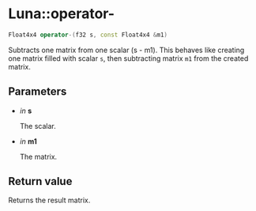 # Luna::operator-

```c++
Float4x4 operator-(f32 s, const Float4x4 &m1)
```

Subtracts one matrix from one scalar (s - m1). This behaves like creating one matrix filled with scalar `s`, then subtracting matrix `m1` from the created matrix. 



## Parameters
* *in* **s**

    The scalar. 

* *in* **m1**

    The matrix. 

## Return value
Returns the result matrix. 

